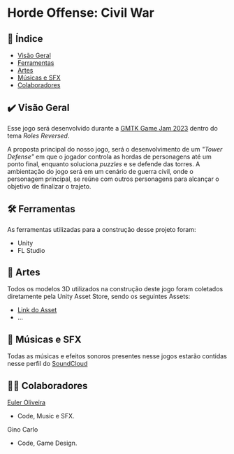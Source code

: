# Horde Offense: Civil War

## 📌 Índice

- [Visão Geral](#visao-geral)
- [Ferramentas](#ferramentas)
- [Artes](#artes)
- [Músicas e SFX](#musicas)
- [Colaboradores](#colaboradores)

<a name="visao-geral"></a>
## ✔️ Visão Geral 
Esse jogo será desenvolvido durante a [GMTK Game Jam 2023](https://itch.io/jam/gmtk-2023) dentro do tema *Roles Reversed*.

A proposta principal do nosso jogo, será o desenvolvimento de um *"Tower Defense"* em que o jogador controla as hordas de personagens até um ponto final, enquanto soluciona *puzzles* e se defende das torres. A ambientação do jogo será em um cenário de guerra civil, onde o personagem principal, se reúne com outros personagens para alcançar o objetivo de finalizar o trajeto.

<a name="ferramentas"></a>
## 🛠 Ferramentas

As ferramentas utilizadas para a construção desse projeto foram:
- Unity
- FL Studio

<a name="artes"></a>
## 🎨 Artes
Todos os modelos 3D utilizados na construção deste jogo foram coletados diretamente pela Unity Asset Store, sendo os seguintes Assets:
- [Link do Asset](#Link)
- ...

<a name="musicas"></a>
## 🎵 Músicas e SFX
Todas as músicas e efeitos sonoros presentes nesse jogos estarão contidas nesse perfil do [SoundCloud](https://soundcloud.com/eulerbolivar)

<a name="colaboradores"></a>
## 👨‍💻 Colaboradores
[Euler Oliveira](https://github.com/eulerbolivar)
- Code, Music e SFX.

Gino Carlo
- Code, Game Design.


